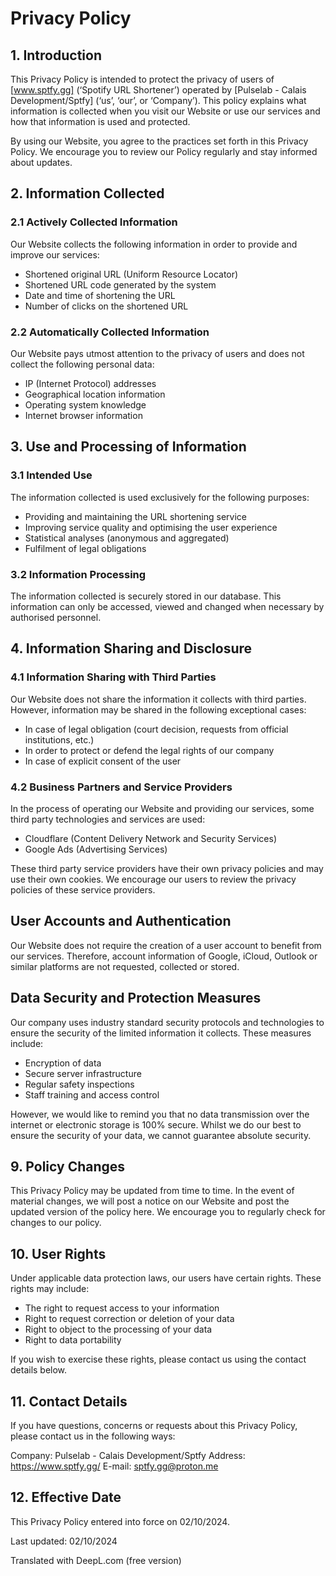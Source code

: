 # Privacy Policy

## 1. Introduction

This Privacy Policy is intended to protect the privacy of users of [www.sptfy.gg] (‘Spotify URL Shortener’) operated by [Pulselab - Calais Development/Sptfy] (‘us’, ‘our’, or ‘Company’). This policy explains what information is collected when you visit our Website or use our services and how that information is used and protected.

By using our Website, you agree to the practices set forth in this Privacy Policy. We encourage you to review our Policy regularly and stay informed about updates.

## 2. Information Collected

### 2.1 Actively Collected Information

Our Website collects the following information in order to provide and improve our services:

- Shortened original URL (Uniform Resource Locator)
- Shortened URL code generated by the system
- Date and time of shortening the URL
- Number of clicks on the shortened URL

### 2.2 Automatically Collected Information

Our Website pays utmost attention to the privacy of users and does not collect the following personal data:

- IP (Internet Protocol) addresses
- Geographical location information
- Operating system knowledge
- Internet browser information

## 3. Use and Processing of Information

### 3.1 Intended Use

The information collected is used exclusively for the following purposes:

- Providing and maintaining the URL shortening service
- Improving service quality and optimising the user experience
- Statistical analyses (anonymous and aggregated)
- Fulfilment of legal obligations

### 3.2 Information Processing

The information collected is securely stored in our database. This information can only be accessed, viewed and changed when necessary by authorised personnel.

## 4. Information Sharing and Disclosure

### 4.1 Information Sharing with Third Parties

Our Website does not share the information it collects with third parties. However, information may be shared in the following exceptional cases:

- In case of legal obligation (court decision, requests from official institutions, etc.)
- In order to protect or defend the legal rights of our company
- In case of explicit consent of the user

### 4.2 Business Partners and Service Providers

In the process of operating our Website and providing our services, some third party technologies and services are used:

- Cloudflare (Content Delivery Network and Security Services)
- Google Ads (Advertising Services)

These third party service providers have their own privacy policies and may use their own cookies. We encourage our users to review the privacy policies of these service providers.

## User Accounts and Authentication

Our Website does not require the creation of a user account to benefit from our services. Therefore, account information of Google, iCloud, Outlook or similar platforms are not requested, collected or stored.

## Data Security and Protection Measures

Our company uses industry standard security protocols and technologies to ensure the security of the limited information it collects. These measures include:

- Encryption of data
- Secure server infrastructure
- Regular safety inspections
- Staff training and access control

However, we would like to remind you that no data transmission over the internet or electronic storage is 100% secure. Whilst we do our best to ensure the security of your data, we cannot guarantee absolute security.

## 9. Policy Changes

This Privacy Policy may be updated from time to time. In the event of material changes, we will post a notice on our Website and post the updated version of the policy here. We encourage you to regularly check for changes to our policy.

## 10. User Rights

Under applicable data protection laws, our users have certain rights. These rights may include:

- The right to request access to your information
- Right to request correction or deletion of your data
- Right to object to the processing of your data
- Right to data portability

If you wish to exercise these rights, please contact us using the contact details below.

## 11. Contact Details

If you have questions, concerns or requests about this Privacy Policy, please contact us in the following ways:

Company: Pulselab - Calais Development/Sptfy
Address: https://www.sptfy.gg/
E-mail: sptfy.gg@proton.me

## 12. Effective Date

This Privacy Policy entered into force on 02/10/2024.

Last updated: 02/10/2024

Translated with DeepL.com (free version)
